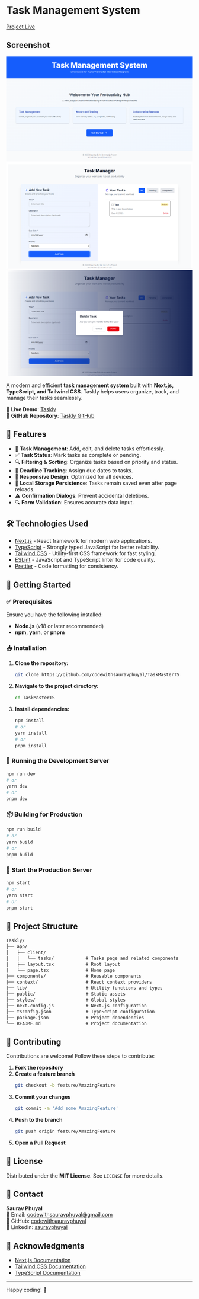# Task Management System
[Project Live](https://taskmasterts.vercel.app/)

## Screenshot
![Screenshot 1](https://raw.githubusercontent.com/codewithsauravphuyal/TaskMasterJs/refs/heads/main/Screenshot/Screenshot%202025-04-03%20100607.png)
![Screenshot 2](https://raw.githubusercontent.com/codewithsauravphuyal/TaskMasterJs/refs/heads/main/Screenshot/Screenshot%202025-04-03%20100643.png)
![Screenshot 3](https://raw.githubusercontent.com/codewithsauravphuyal/TaskMasterJs/refs/heads/main/Screenshot/Screenshot%202025-04-03%20100651.png)


A modern and efficient **task management system** built with **Next.js, TypeScript, and Tailwind CSS**. Taskly helps users organize, track, and manage their tasks seamlessly.

🔗 **Live Demo**: [Taskly](https://taskly-lemon.vercel.app/)  
🔗 **GitHub Repository**: [Taskly GitHub](https://github.com/codewithsauravphuyal/Taskly)

## 🚀 Features

- 📝 **Task Management**: Add, edit, and delete tasks effortlessly.
- ✅ **Task Status**: Mark tasks as complete or pending.
- 🔍 **Filtering & Sorting**: Organize tasks based on priority and status.
- 📅 **Deadline Tracking**: Assign due dates to tasks.
- 📱 **Responsive Design**: Optimized for all devices.
- 💾 **Local Storage Persistence**: Tasks remain saved even after page reloads.
- ⚠️ **Confirmation Dialogs**: Prevent accidental deletions.
- 🔍 **Form Validation**: Ensures accurate data input.

## 🛠️ Technologies Used

- [Next.js](https://nextjs.org/) - React framework for modern web applications.
- [TypeScript](https://www.typescriptlang.org/) - Strongly typed JavaScript for better reliability.
- [Tailwind CSS](https://tailwindcss.com/) - Utility-first CSS framework for fast styling.
- [ESLint](https://eslint.org/) - JavaScript and TypeScript linter for code quality.
- [Prettier](https://prettier.io/) - Code formatting for consistency.

## 📌 Getting Started

### ✅ Prerequisites

Ensure you have the following installed:

- **Node.js** (v18 or later recommended)
- **npm**, **yarn**, or **pnpm**

### 📥 Installation

1. **Clone the repository:**
   ```bash
   git clone https://github.com/codewithsauravphuyal/TaskMasterTS
   ```
2. **Navigate to the project directory:**
   ```bash
   cd TaskMasterTS
   ```
3. **Install dependencies:**
   ```bash
   npm install
   # or
   yarn install
   # or
   pnpm install
   ```

### 🏃 Running the Development Server

```bash
npm run dev
# or
yarn dev
# or
pnpm dev
```

### 📦 Building for Production

```bash
npm run build
# or
yarn build
# or
pnpm build
```

### 🚀 Start the Production Server

```bash
npm start
# or
yarn start
# or
pnpm start
```

## 📂 Project Structure

```
Taskly/
├── app/
│   ├── client/
│   │   └── tasks/            # Tasks page and related components
│   ├── layout.tsx            # Root layout
│   └── page.tsx              # Home page
├── components/               # Reusable components
├── context/                  # React context providers
├── lib/                      # Utility functions and types
├── public/                   # Static assets
├── styles/                   # Global styles
├── next.config.js            # Next.js configuration
├── tsconfig.json             # TypeScript configuration
├── package.json              # Project dependencies
└── README.md                 # Project documentation
```

## 🤝 Contributing

Contributions are welcome! Follow these steps to contribute:

1. **Fork the repository**
2. **Create a feature branch**
   ```bash
   git checkout -b feature/AmazingFeature
   ```
3. **Commit your changes**
   ```bash
   git commit -m 'Add some AmazingFeature'
   ```
4. **Push to the branch**
   ```bash
   git push origin feature/AmazingFeature
   ```
5. **Open a Pull Request**

## 📜 License

Distributed under the **MIT License**. See `LICENSE` for more details.

## 📧 Contact

**Saurav Phuyal**  
📩 Email: [codewithsauravphuyal@gmail.com](mailto:codewithsauravphuyal@gmail.com)  
🔗 GitHub: [codewithsauravphuyal](https://github.com/codewithsauravphuyal)  
🔗 LinkedIn: [sauravphuyal](https://www.linkedin.com/in/sauravphuyal/) 

## 🌟 Acknowledgments

- [Next.js Documentation](https://nextjs.org/docs)
- [Tailwind CSS Documentation](https://tailwindcss.com/docs)
- [TypeScript Documentation](https://www.typescriptlang.org/docs)

---

Happy coding! 🚀

